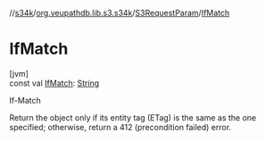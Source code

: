 //[s34k](../../../index.md)/[org.veupathdb.lib.s3.s34k](../index.md)/[S3RequestParam](index.md)/[IfMatch](-if-match.md)

# IfMatch

[jvm]\
const val [IfMatch](-if-match.md): [String](https://kotlinlang.org/api/latest/jvm/stdlib/kotlin/-string/index.html)

If-Match

Return the object only if its entity tag (ETag) is the same as the one specified; otherwise, return a 412 (precondition failed) error.
